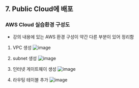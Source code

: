 ## 7. Public Cloud에 배포
### AWS Cloud 실습환경 구성도
* 강의 내용에 있는 AWS 환경 구성이 약간 다른 부분이 있어 정리함
1. VPC 생성
![image](https://user-images.githubusercontent.com/4444533/204178523-57ad0c4d-f784-4249-a0a1-936cb5c3dc1d.png)

2. subnet 생성
![image](https://user-images.githubusercontent.com/4444533/204178677-13a5ebe3-7ad8-4c44-af57-81ff207ace5c.png)

3. 인터넷 게이트웨이 생성
![image](https://user-images.githubusercontent.com/4444533/204178770-1b4afbdb-89f6-4c26-9763-687b36f15bf9.png)

4. 라우팅 테이블 추가
![image](https://user-images.githubusercontent.com/4444533/204178936-c96d890a-d206-4d56-aa88-1b6d6ce91344.png)


